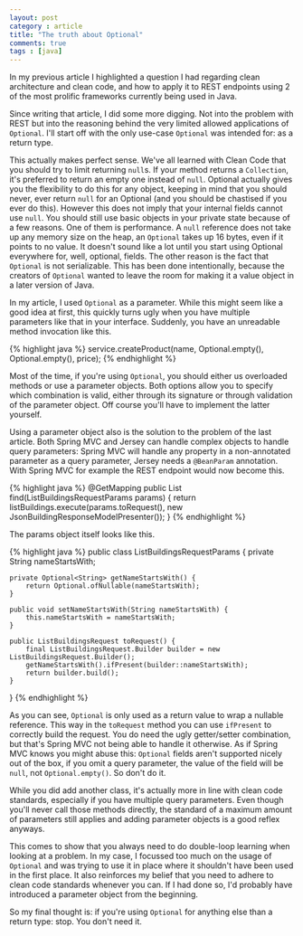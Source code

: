 ```yaml
---
layout: post
category : article
title: "The truth about Optional"
comments: true
tags : [java]
---
```


In my previous article I highlighted a question I had regarding clean architecture and
clean code, and how to apply it to REST endpoints using 2 of the most prolific frameworks
currently being used in Java.

Since writing that article, I did some more digging. Not into the problem with REST but
into the reasoning behind the very limited allowed applications of `Optional`. I'll start off
with the only use-case `Optional` was intended for: as a return type.

This actually makes perfect sense. We've all learned with Clean Code that you should try to limit
returning `null`s. If your method returns a `Collection`, it's preferred to return an empty one instead
of `null`. Optional actually gives you the flexibility to do this for any object, keeping in mind that you
should never, ever return `null` for an Optional (and you should be chastised if you ever do this). However
this does not imply that your internal fields cannot use `null`. You should still use basic objects in your
private state because of a few reasons. One of them is performance. A `null` reference does not take up any
memory size on the heap, an `Optional` takes up 16 bytes, even if it points to no value. It doesn't sound like
a lot until you start using Optional everywhere for, well, optional, fields. The other reason is the fact that
`Optional` is not serializable. This has been done intentionally, because the creators of `Optional` wanted to
leave the room for making it a value object in a later version of Java.

In my article, I used `Optional` as a parameter. While this might seem like a good idea at first, this quickly
turns ugly when you have multiple parameters like that in your interface. Suddenly, you have an unreadable method
invocation like this.

{% highlight java %}
service.createProduct(name, Optional.empty(), Optional.empty(), price);
{% endhighlight %}

Most of the time, if you're using `Optional`, you should either us overloaded methods or use a parameter objects.
Both options allow you to specify which combination is valid, either through its signature or through validation
of the parameter object. Off course you'll have to implement the latter yourself.

Using a parameter object also is the solution to the problem of the last article. Both Spring MVC and Jersey can handle
complex objects to handle query parameters: Spring MVC will handle any property in a non-annotated parameter as a query
parameter, Jersey needs a `@BeanParam` annotation. With Spring MVC for example the REST endpoint would now become this.

{% highlight java %}
@GetMapping
public List<BuildingJson> find(ListBuildingsRequestParams params)  {
	return listBuildings.execute(params.toRequest(), new JsonBuildingResponseModelPresenter());
}
{% endhighlight %}

The params object itself looks like this.

{% highlight java %}
public class ListBuildingsRequestParams {
	private String nameStartsWith;

	private Optional<String> getNameStartsWith() {
		return Optional.ofNullable(nameStartsWith);
	}

	public void setNameStartsWith(String nameStartsWith) {
		this.nameStartsWith = nameStartsWith;
	}

	public ListBuildingsRequest toRequest() {
		final ListBuildingsRequest.Builder builder = new ListBuildingsRequest.Builder();
		getNameStartsWith().ifPresent(builder::nameStartsWith);
		return builder.build();
	}
}
{% endhighlight %}

As you can see, `Optional` is only used as a return value to wrap a nullable reference. This way in the `toRequest` method
you can use `ifPresent` to correctly build the request. You do need the ugly getter/setter combination, but that's Spring
MVC not being able to handle it otherwise. As if Spring MVC knows you might abuse this: `Optional` fields aren't supported
nicely out of the box, if you omit a query parameter, the value of the field will be `null`, not `Optional.empty()`. So
don't do it.

While you did add another class, it's actually more in line with clean code standards, especially if you have multiple
query parameters. Even though you'll never call those methods directly, the standard of a maximum amount of parameters
still applies and adding parameter objects is a good reflex anyways.

This comes to show that you always need to do double-loop learning when looking at a problem. In my case, I focussed too
much on the usage of `Optional` and was trying to use it in place where it shouldn't have been used in the first place.
It also reinforces my belief that you need to adhere to clean code standards whenever you can. If I had done so, I'd probably
have introduced a parameter object from the beginning.

So my final thought is: if you're using `Optional` for anything else than a return type: stop. You don't need it.
